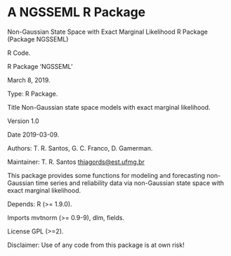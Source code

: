 # A NGSSEML R Package

Non-Gaussian State Space with Exact Marginal Likelihood R Package (Package NGSSEML)

R Code.

R Package ‘NGSSEML’

March 8, 2019.

Type: R Package.

Title Non-Gaussian state space models with exact marginal likelihood.

Version 1.0

Date 2019-03-09.

Authors: T. R. Santos, G. C. Franco, D. Gamerman.

Maintainer: T. R. Santos thiagords@est.ufmg.br

This package provides some functions for modeling and forecasting non- Gaussian time series and reliability data via non-Gaussian state space with exact marginal likelihood.

Depends: R (>= 1.9.0).

Imports mvtnorm (>= 0.9-9), dlm, fields.

License GPL (>=2).

Disclaimer: Use of any code from this package is at own risk!
